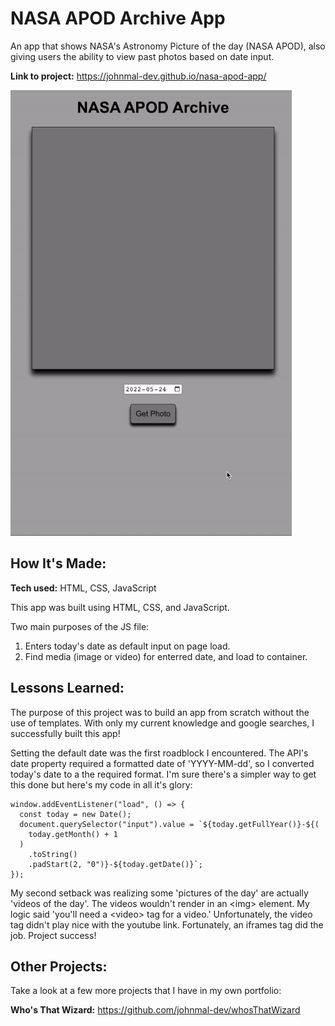 # NASA APOD Archive App

An app that shows NASA's Astronomy Picture of the day (NASA APOD), also giving users the ability to view past photos based on date input.

**Link to project:** https://johnmal-dev.github.io/nasa-apod-app/

![alt tag](/demo.gif)

## How It's Made:

**Tech used:** HTML, CSS, JavaScript

This app was built using HTML, CSS, and JavaScript.

Two main purposes of the JS file:
1. Enters today's date as default input on page load.
2. Find media (image or video) for enterred date, and load to container.

## Lessons Learned:

The purpose of this project was to build an app from scratch without the use of templates. With only my current knowledge and google searches, I successfully built this app!

Setting the default date was the first roadblock I encountered. The API's date property required a formatted date of 'YYYY-MM-dd', so I converted today's date to a the required format. I'm sure there's a simpler way to get this done but here's my code in all it's glory:
```
window.addEventListener("load", () => {
  const today = new Date();
  document.querySelector("input").value = `${today.getFullYear()}-${(
    today.getMonth() + 1
  )
    .toString()
    .padStart(2, "0")}-${today.getDate()}`;
});
```

My second setback was realizing some 'pictures of the day' are actually 'videos of the day'. The videos wouldn't render in an \<img> element. My logic said 'you'll need a \<video> tag for a video.' Unfortunately, the video tag didn't play nice with the youtube link. Fortunately, an iframes tag did the job. Project success!

## Other Projects:

Take a look at a few more projects that I have in my own portfolio:

**Who's That Wizard:** https://github.com/johnmal-dev/whosThatWizard
